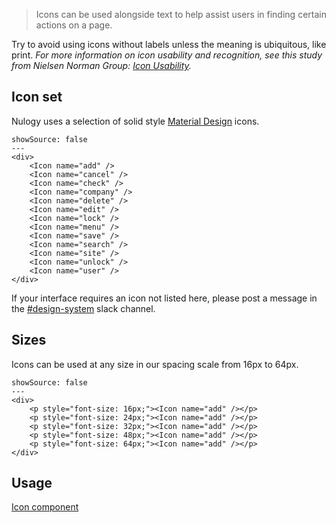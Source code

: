 > Icons can be used alongside text to help assist users in finding certain actions on a page.

Try to avoid using icons without labels unless the meaning is ubiquitous, like print. 
_For more information on icon usability and recognition, see this study from Nielsen Norman Group: [Icon Usability](https://www.nngroup.com/articles/icon-usability/)._

## Icon set
Nulogy uses a selection of solid style [Material Design](https://material.io/tools/icons/) icons. 
```react
showSource: false
---
<div>
    <Icon name="add" />
    <Icon name="cancel" />
    <Icon name="check" />
    <Icon name="company" />
    <Icon name="delete" />
    <Icon name="edit" />
    <Icon name="lock" />
    <Icon name="menu" />
    <Icon name="save" />
    <Icon name="search" />
    <Icon name="site" />
    <Icon name="unlock" />
    <Icon name="user" />
</div>
```

If your interface requires an icon not listed here, please post a message in the [#design-system](slack://channel?id=CBAFQ4X7X/) slack channel.

## Sizes
Icons can be used at any size in our spacing scale from 16px to 64px. 

```react
showSource: false
---
<div>
    <p style="font-size: 16px;"><Icon name="add" /></p>
    <p style="font-size: 24px;"><Icon name="add" /></p>
    <p style="font-size: 32px;"><Icon name="add" /></p>
    <p style="font-size: 48px;"><Icon name="add" /></p>
    <p style="font-size: 64px;"><Icon name="add" /></p>
</div>
```

## Usage
[Icon component](/components/icons)